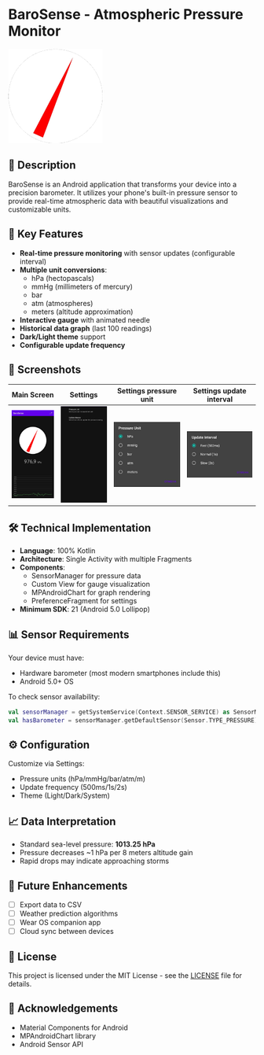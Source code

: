 # BaroSense - Atmospheric Pressure Monitor

![BaroSense Logo](app/src/main/res/mipmap-xxxhdpi/ic_launcher.webp)

## 📌 Description
BaroSense is an Android application that transforms your device into a precision barometer. It utilizes your phone's built-in pressure sensor to provide real-time atmospheric data with beautiful visualizations and customizable units.

## 🌟 Key Features
- **Real-time pressure monitoring** with sensor updates (configurable interval)
- **Multiple unit conversions**:
  - hPa (hectopascals)
  - mmHg (millimeters of mercury)
  - bar
  - atm (atmospheres)
  - meters (altitude approximation)
- **Interactive gauge** with animated needle
- **Historical data graph** (last 100 readings)
- **Dark/Light theme** support
- **Configurable update frequency**

## 📸 Screenshots

| Main Screen | Settings | Settings pressure unit | Settings update interval |
|-------------|----------|------------------------|--------------------------|
| ![Main](screenshots/main.jpg) | ![Settings](screenshots/settings.jpg) | ![Settings pressure unit](screenshots/settings_pressure_unit.jpg) | ![Settings update interval](screenshots/settings_update_interval.jpg) |

## 🛠 Technical Implementation
- **Language**: 100% Kotlin
- **Architecture**: Single Activity with multiple Fragments
- **Components**:
  - SensorManager for pressure data
  - Custom View for gauge visualization
  - MPAndroidChart for graph rendering
  - PreferenceFragment for settings
- **Minimum SDK**: 21 (Android 5.0 Lollipop)

## 📊 Sensor Requirements
Your device must have:
- Hardware barometer (most modern smartphones include this)
- Android 5.0+ OS

To check sensor availability:
```kotlin
val sensorManager = getSystemService(Context.SENSOR_SERVICE) as SensorManager
val hasBarometer = sensorManager.getDefaultSensor(Sensor.TYPE_PRESSURE) != null
```

## ⚙️ Configuration
Customize via Settings:
- Pressure units (hPa/mmHg/bar/atm/m)
- Update frequency (500ms/1s/2s)
- Theme (Light/Dark/System)

## 📈 Data Interpretation
- Standard sea-level pressure: **1013.25 hPa**
- Pressure decreases ~1 hPa per 8 meters altitude gain
- Rapid drops may indicate approaching storms

## 🚀 Future Enhancements
- [ ] Export data to CSV
- [ ] Weather prediction algorithms
- [ ] Wear OS companion app
- [ ] Cloud sync between devices

## 📜 License  
   This project is licensed under the MIT License - see the [LICENSE](LICENSE) file for details.

## 🙏 Acknowledgements
- Material Components for Android
- MPAndroidChart library
- Android Sensor API